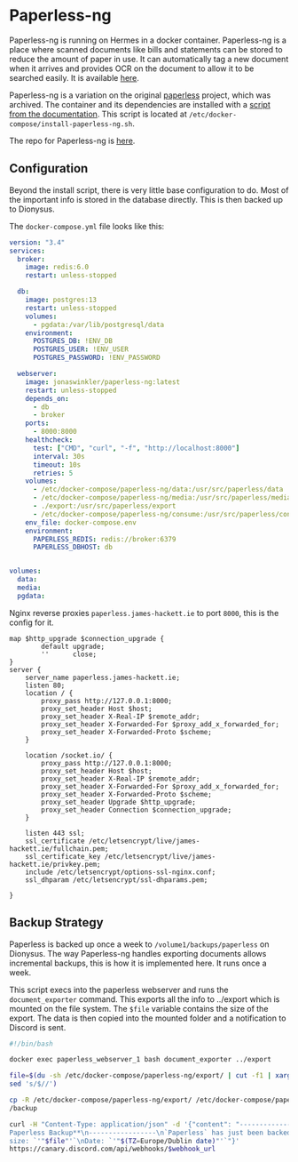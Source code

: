 # Paperless-ng

Paperless-ng is running on Hermes in a docker container. Paperless-ng is
a place where scanned documents like bills and statements can be stored to reduce the amount of paper in use. It can
automatically tag a new document when it arrives and provides OCR on the document to allow it to be searched easily.
It is available [here](https://paperless.james-hackett.ie).

Paperless-ng is a variation on the original [paperless](https://github.com/the-paperless-project/paperless) project,
which was archived. The container and its dependencies are installed with a
[script from the documentation](https://paperless-ng.readthedocs.io/en/latest/setup.html#setup-docker-script). This
script is located at `/etc/docker-compose/install-paperless-ng.sh`.

The repo for Paperless-ng is [here](https://github.com/jonaswinkler/paperless-ng).

## Configuration

Beyond the install script, there is very little base configuration to do. Most of the important info is stored in the
database directly. This is then backed up to Dionysus.

The `docker-compose.yml` file looks like this:

```yml
version: "3.4"
services:
  broker:
    image: redis:6.0
    restart: unless-stopped

  db:
    image: postgres:13
    restart: unless-stopped
    volumes:
      - pgdata:/var/lib/postgresql/data
    environment:
      POSTGRES_DB: !ENV_DB
      POSTGRES_USER: !ENV_USER
      POSTGRES_PASSWORD: !ENV_PASSWORD

  webserver:
    image: jonaswinkler/paperless-ng:latest
    restart: unless-stopped
    depends_on:
      - db
      - broker
    ports:
      - 8000:8000
    healthcheck:
      test: ["CMD", "curl", "-f", "http://localhost:8000"]
      interval: 30s
      timeout: 10s
      retries: 5
    volumes:
      - /etc/docker-compose/paperless-ng/data:/usr/src/paperless/data
      - /etc/docker-compose/paperless-ng/media:/usr/src/paperless/media
      - ./export:/usr/src/paperless/export
      - /etc/docker-compose/paperless-ng/consume:/usr/src/paperless/consume
    env_file: docker-compose.env
    environment:
      PAPERLESS_REDIS: redis://broker:6379
      PAPERLESS_DBHOST: db


volumes:
  data:
  media:
  pgdata:
```

Nginx reverse proxies `paperless.james-hackett.ie` to port `8000`, this is the config for it.

```nginx
map $http_upgrade $connection_upgrade {
        default upgrade;
        ''      close;
}
server {
    server_name paperless.james-hackett.ie;
    listen 80;
    location / {
        proxy_pass http://127.0.0.1:8000;
        proxy_set_header Host $host;
        proxy_set_header X-Real-IP $remote_addr;
        proxy_set_header X-Forwarded-For $proxy_add_x_forwarded_for;
        proxy_set_header X-Forwarded-Proto $scheme;
    }

    location /socket.io/ {
        proxy_pass http://127.0.0.1:8000;
        proxy_set_header Host $host;
        proxy_set_header X-Real-IP $remote_addr;
        proxy_set_header X-Forwarded-For $proxy_add_x_forwarded_for;
        proxy_set_header X-Forwarded-Proto $scheme;
        proxy_set_header Upgrade $http_upgrade;
        proxy_set_header Connection $connection_upgrade;
    }

    listen 443 ssl;
    ssl_certificate /etc/letsencrypt/live/james-hackett.ie/fullchain.pem;
    ssl_certificate_key /etc/letsencrypt/live/james-hackett.ie/privkey.pem;
    include /etc/letsencrypt/options-ssl-nginx.conf;
    ssl_dhparam /etc/letsencrypt/ssl-dhparams.pem;

}
```

## Backup Strategy

Paperless is backed up once a week to `/volume1/backups/paperless` on Dionysus. The way Paperless-ng handles
exporting documents allows incremental backups, this is how it is implemented here. It runs once a week.

This script execs into the paperless webserver and runs the `document_exporter` command. This exports all the info
to ../export which is mounted on the file system. The `$file` variable contains the size of the export. The data is then
copied into the mounted folder and a notification to Discord is sent.

```bash
#!/bin/bash

docker exec paperless_webserver_1 bash document_exporter ../export

file=$(du -sh /etc/docker-compose/paperless-ng/export/ | cut -f1 | xargs |
sed 's/$//')

cp -R /etc/docker-compose/paperless-ng/export/ /etc/docker-compose/paperless-ng
/backup

curl -H "Content-Type: application/json" -d '{"content": "-----------------\n**
Paperless Backup**\n-----------------\n`Paperless` has just been backed up!\nFile
size: `'"$file"'`\nDate: `'"$(TZ=Europe/Dublin date)"'`"}'
https://canary.discord.com/api/webhooks/$webhook_url
```
